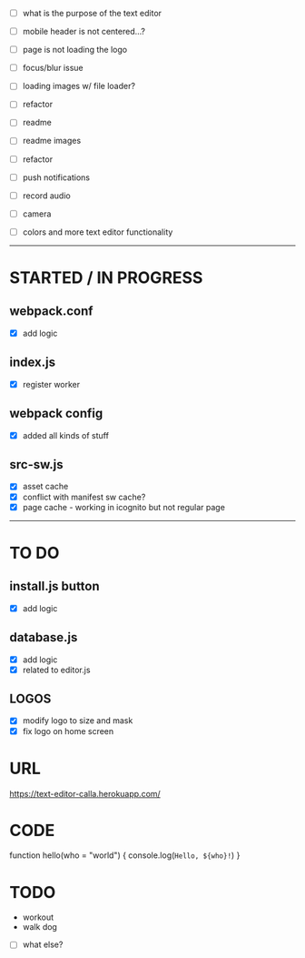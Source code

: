 
- [ ] what is the purpose of the text editor
- [ ] mobile header is not centered...?
- [ ] page is not loading the logo
- [ ] focus/blur issue
- [ ] loading images w/ file loader?
- [ ] refactor
- [ ] readme
- [ ] readme images
- [ ] refactor

- [ ] push notifications
- [ ] record audio
- [ ] camera
- [ ] colors and more text editor functionality
------

# STARTED / IN PROGRESS
## webpack.conf
- [x] add logic

## index.js
- [x] register worker

## webpack config
- [x] added all kinds of stuff

## src-sw.js
- [x] asset cache
- [x] conflict with manifest sw cache?
- [x] page cache - working in icognito but not regular page
------
# TO DO
## install.js button
- [x] add logic

## database.js
- [x] add logic
- [x] related to editor.js

## LOGOS
- [x] modify logo to size and mask
- [x] fix logo on home screen

# URL
https://text-editor-calla.herokuapp.com/

# CODE
function hello(who = "world") {
  console.log(`Hello, ${who}!`)
}

# TODO
- workout
- walk dog
- [ ] what else?